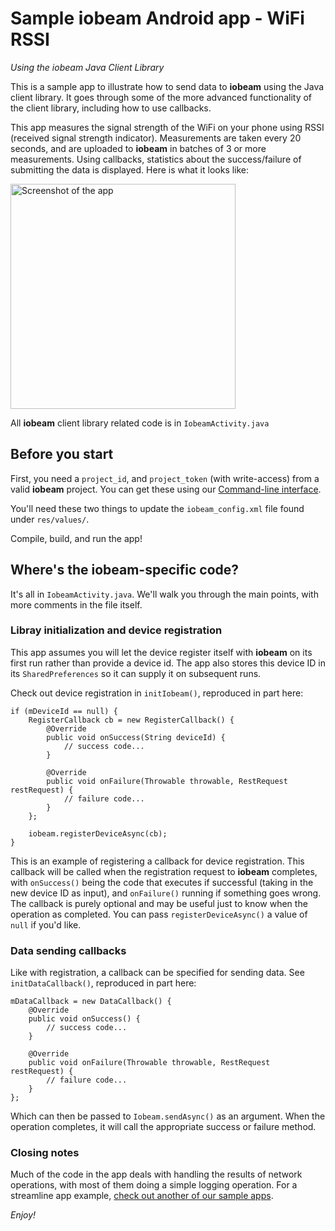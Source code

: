 # Sample iobeam Android app - WiFi RSSI
*Using the iobeam Java Client Library*

This is a sample app to illustrate how to send data to **iobeam** using the Java client library. It
goes through some of the more advanced functionality of the client library, including how to use
callbacks.

This app measures the signal strength of the WiFi on your phone using RSSI (received signal strength
indicator). Measurements are taken every 20 seconds, and are uploaded to **iobeam** in batches of
3 or more measurements. Using callbacks, statistics about the success/failure of submitting the data
is displayed. Here is what it looks like:

<img alt="Screenshot of the app" width="360" src="http://i.imgur.com/3iPqR4x.png" />

All **iobeam** client library related code is in `IobeamActivity.java`

## Before you start ##

First, you need a `project_id`, and `project_token` (with write-access) from a valid
**iobeam** project. You can get these using
our [Command-line interface](http://github.com/iobeam/iobeam).

You'll need these two things to update the `iobeam_config.xml` file found under `res/values/`.

Compile, build, and run the app!

## Where's the iobeam-specific code? ##

It's all in `IobeamActivity.java`. We'll walk you through the main points, with more comments in
the file itself.

### Libray initialization and device registration ###

This app assumes you will let the device register itself with **iobeam** on its first run
rather than provide a device id. The app also stores this device ID in its
`SharedPreferences` so it can supply it on subsequent runs.

Check out device registration in `initIobeam()`, reproduced in part here:

    if (mDeviceId == null) {
        RegisterCallback cb = new RegisterCallback() {
            @Override
            public void onSuccess(String deviceId) {
                // success code...
            }

            @Override
            public void onFailure(Throwable throwable, RestRequest restRequest) {
                // failure code...
            }
        };

        iobeam.registerDeviceAsync(cb);
    }

This is an example of registering a callback for device registration. This callback will be called
when the registration request to **iobeam** completes, with `onSuccess()` being the code that
executes if successful (taking in the new device ID as input), and `onFailure()` running if
something goes wrong. The callback is purely optional and may be useful just to know when the
operation as completed. You can pass `registerDeviceAsync()` a value of `null` if you'd like.

### Data sending callbacks ###

Like with registration, a callback can be specified for sending data. See `initDataCallback()`,
reproduced in part here:

    mDataCallback = new DataCallback() {
        @Override
        public void onSuccess() {
            // success code...
        }

        @Override
        public void onFailure(Throwable throwable, RestRequest restRequest) {
            // failure code...
        }
    };

Which can then be passed to `Iobeam.sendAsync()` as an argument. When the operation completes, it
will call the appropriate success or failure method.

### Closing notes ###

Much of the code in the app deals with handling the results of network operations, with most of them
doing a simple logging operation. For a streamline app example, [check out another of our sample
apps](https://github.com/iobeam/sample-android-battery-data).

*Enjoy!*

